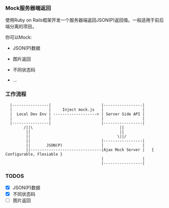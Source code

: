 ### Mock服务器端返回

使用Ruby on Rails框架开发一个服务器端返回JSON(P)返回值。一般适用于前后端分离的项目。

你可以Mock:

* JSON(P)数据

* 图片返回

* 不同状态码

* ...

### 工作流程

      |----------------|                      |-----------------|
      |                |     Inject mock.js   |                 |
      |  Local Dev Env | -------------------> | Server Side API | 
      |                |                      |                 |
      |----------------|                      |-----------------|
            /||\                                      ||
             ||                                       ||
             ||                                      \||/
             ||                               |-----------------|
             ||       JSON(P)                 |                 |  
             ||-------------------------------|Ajax Mock Server |   { Configurable, Flexiable }
                                              |                 |
                                              |-----------------|



### TODOS
- [x] JSON(P)数据
- [x] 不同状态码
- [ ] 图片返回

